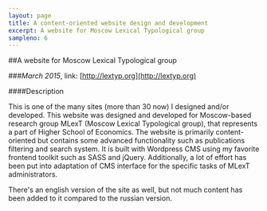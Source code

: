 ```yaml
---
layout: page
title: A content-oriented website design and development
excerpt: A website for Moscow Lexical Typological group
sampleno: 6
---
```


##A website for Moscow Lexical Typological group 

###_March 2015_, link: [http://lextyp.org](http://lextyp.org)

####Description

This is one of the many sites (more than 30 now) I designed and/or developed. This website was designed and developed for Moscow-based research group MLexT (Moscow Lexical Typological group), that represents a part of Higher School of Economics. The website is primarily content-oriented but contains some advanced functionality such as publications filtering and search system. It is built with Wordpress CMS using my favorite frontend toolkit such as SASS and jQuery. Additionally, a lot of effort has been put into adaptation of CMS interface for the specific tasks of MLexT administrators. 

There's an english version of the site as well, but not much content has been added to it compared to the russian version. 